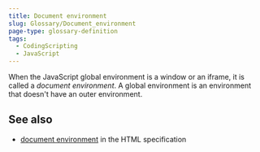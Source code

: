 ```yaml
---
title: Document environment
slug: Glossary/Document_environment
page-type: glossary-definition
tags:
  - CodingScripting
  - JavaScript
---
```


When the JavaScript global environment is a window or an iframe, it is called a _document environment_. A global environment is an environment that doesn't have an outer environment.

## See also

- [document environment](https://html.spec.whatwg.org/multipage/webappapis.html#document-environment) in the HTML specification
